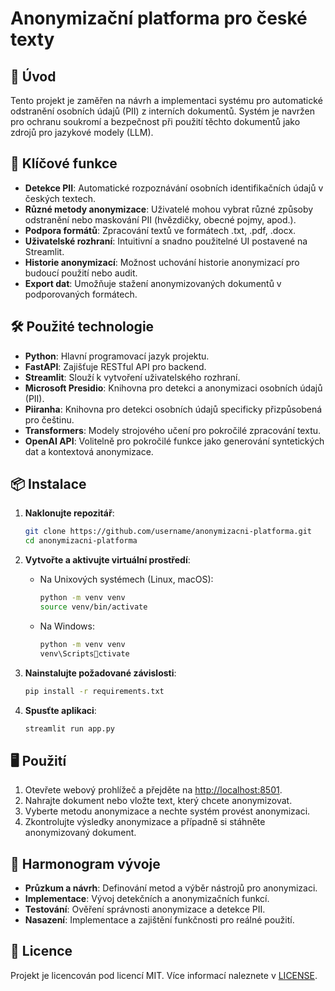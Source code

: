 
# Anonymizační platforma pro české texty

## 📖 Úvod

Tento projekt je zaměřen na návrh a implementaci systému pro automatické odstranění osobních údajů (PII) z interních dokumentů. Systém je navržen pro ochranu soukromí a bezpečnost při použití těchto dokumentů jako zdrojů pro jazykové modely (LLM).

## 🚀 Klíčové funkce

- **Detekce PII**: Automatické rozpoznávání osobních identifikačních údajů v českých textech.
- **Různé metody anonymizace**: Uživatelé mohou vybrat různé způsoby odstranění nebo maskování PII (hvězdičky, obecné pojmy, apod.).
- **Podpora formátů**: Zpracování textů ve formátech .txt, .pdf, .docx.
- **Uživatelské rozhraní**: Intuitivní a snadno použitelné UI postavené na Streamlit.
- **Historie anonymizací**: Možnost uchování historie anonymizací pro budoucí použití nebo audit.
- **Export dat**: Umožňuje stažení anonymizovaných dokumentů v podporovaných formátech.

## 🛠️ Použité technologie

- **Python**: Hlavní programovací jazyk projektu.
- **FastAPI**: Zajišťuje RESTful API pro backend.
- **Streamlit**: Slouží k vytvoření uživatelského rozhraní.
- **Microsoft Presidio**: Knihovna pro detekci a anonymizaci osobních údajů (PII).
- **Piiranha**: Knihovna pro detekci osobních údajů specificky přizpůsobená pro češtinu.
- **Transformers**: Modely strojového učení pro pokročilé zpracování textu.
- **OpenAI API**: Volitelně pro pokročilé funkce jako generování syntetických dat a kontextová anonymizace.

## 📦 Instalace

1. **Naklonujte repozitář**:
   ```bash
   git clone https://github.com/username/anonymizacni-platforma.git
   cd anonymizacni-platforma
   ```

2. **Vytvořte a aktivujte virtuální prostředí**:
   - Na Unixových systémech (Linux, macOS):
     ```bash
     python -m venv venv
     source venv/bin/activate
     ```
   - Na Windows:
     ```bash
     python -m venv venv
     venv\Scriptsctivate
     ```

3. **Nainstalujte požadované závislosti**:
   ```bash
   pip install -r requirements.txt
   ```

4. **Spusťte aplikaci**:
   ```bash
   streamlit run app.py
   ```

## 🖥️ Použití

1. Otevřete webový prohlížeč a přejděte na [http://localhost:8501](http://localhost:8501).
2. Nahrajte dokument nebo vložte text, který chcete anonymizovat.
3. Vyberte metodu anonymizace a nechte systém provést anonymizaci.
4. Zkontrolujte výsledky anonymizace a případně si stáhněte anonymizovaný dokument.

## 📅 Harmonogram vývoje

- **Průzkum a návrh**: Definování metod a výběr nástrojů pro anonymizaci.
- **Implementace**: Vývoj detekčních a anonymizačních funkcí.
- **Testování**: Ověření správnosti anonymizace a detekce PII.
- **Nasazení**: Implementace a zajištění funkčnosti pro reálné použití.

## 📜 Licence

Projekt je licencován pod licencí MIT. Více informací naleznete v [LICENSE](./LICENSE).
